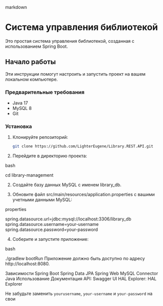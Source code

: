 markdown

# Система управления библиотекой

Это простая система управления библиотекой, созданная с использованием Spring Boot.

## Начало работы

Эти инструкции помогут настроить и запустить проект на вашем локальном компьютере.

### Предварительные требования

- Java 17
- MySQL 8
- Git

### Установка

1. Клонируйте репозиторий:

   ```bash
   git clone https://github.com/LighterEugene/Library.REST.API.git
1. Перейдите в директорию проекта:

bash

cd library-management


2. Создайте базу данных MySQL с именем library_db.

3. Обновите файл src/main/resources/application.properties с вашими учетными данными MySQL:

properties

spring.datasource.url=jdbc:mysql://localhost:3306/library_db
spring.datasource.username=your-username
spring.datasource.password=your-password

4. Соберите и запустите приложение:

bash

./gradlew bootRun
Приложение должно быть доступно по адресу http://localhost:8080.

Зависимости
Spring Boot
Spring Data JPA
Spring Web
MySQL Connector Java
Использование
Документация API: Swagger UI
HAL Explorer: HAL Explorer




Не забудьте заменить `yourusername`, `your-username` и `your-password` на свои 